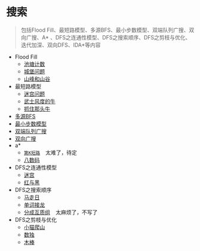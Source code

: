 # 搜索

> 包括Flood Fill、最短路模型、多源BFS、最小步数模型、双端队列广搜、双向广搜、A*
> 、DFS之连通性模型、DFS之搜索顺序、DFS之剪枝与优化、迭代加深、双向DFS、IDA*等内容

- Flood Fill
    - [池塘计数](PondCount.py)
    - [城堡问题](CastleProblem.py)
    - [山峰和山谷](PeaksAndValleys.py)
- 最短路模型
    - [迷宫问题](MazeProblem.py)
    - [武士风度的牛](SamuraiStyleCow.py)
    - [抓住那头牛](CatchThatCow.py)
- [多源BFS](MultiSourceBFS.py)
- [最小步数模型](MinimumStepModel.py)
- [双端队列广搜](DoubleEndedQueueSearch.py)
- [双向广搜](TwoWayWideSearch.py)
- a*
    - [`第K短路`](https://www.acwing.com/problem/content/180/) &#x2002; 太难了，待定
    - [八数码](EightYards.py)
- DFS之连通性模型
    - [迷宫](Maze.py)
    - [红与黑](RedAndBlack.py)
- DFS之搜索顺序
    - [马走日](HorseWalkingDay.py)
    - [单词接龙](WordSolitaire.py)
    - [分成互质组](https://www.acwing.com/problem/content/1120/) &#x2002; 太麻烦了，不写了
- DFS之剪枝与优化
  - [小猫爬山](KittenClimbingMountain.py)
  - [数独](Sudoku.py)
  - [木棒](WoodenStick.py)
